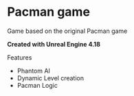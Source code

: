 # Pacman game

Game based on the original Pacman game 

**Created with Unreal Engine 4.18**

Features
- Phantom AI
- Dynamic Level creation
- Pacman Logic
